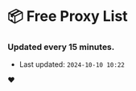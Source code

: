 # :package: Free Proxy List
### Updated every 15 minutes.

- Last updated: `2024-10-10 10:22`

:heart:
